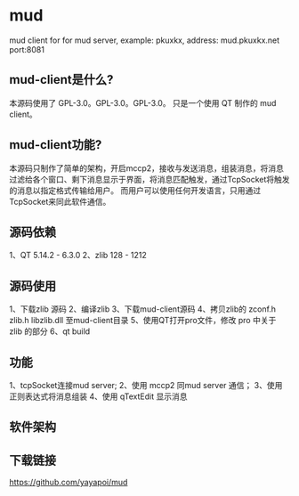 # mud
mud client for for mud server, example: pkuxkx,   address: mud.pkuxkx.net   port:8081

## mud-client是什么?
本源码使用了 GPL-3.0。GPL-3.0。GPL-3.0。
只是一个使用 QT 制作的 mud client。

## mud-client功能?
本源码只制作了简单的架构，开启mccp2，接收与发送消息，组装消息，将消息过滤给各个窗口、剩下消息显示于界面，将消息匹配触发，通过TcpSocket将触发的消息以指定格式传输给用户。
而用户可以使用任何开发语言，只用通过TcpSocket来同此软件通信。

## 源码依赖
1、QT 5.14.2 - 6.3.0
2、zlib 128 - 1212

## 源码使用
1、下载zlib 源码
2、编译zlib
3、下载mud-client源码
4、拷贝zlib的 zconf.h  zlib.h libzlib.dll 至mud-client目录
5、使用QT打开pro文件，修改 pro 中关于 zlib 的部分
6、qt build

## 功能
1、tcpSocket连接mud server;
2、使用 mccp2 同mud server 通信；
3、使用正则表达式将消息组装
4、使用 qTextEdit 显示消息

## 软件架构

## 下载链接
https://github.com/yayapoi/mud
